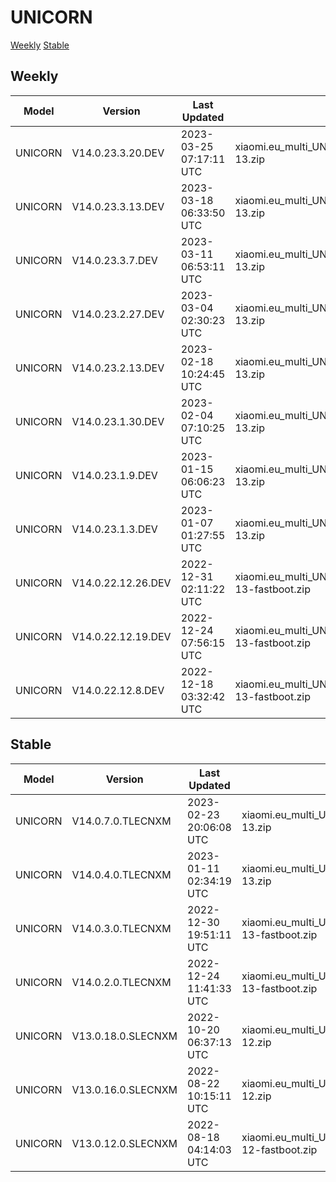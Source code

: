 # UNICORN
[Weekly](#Weekly)  [Stable](#Stable)
## Weekly
| Model | Version | Last Updated | File Name | Size | Download Link |
| ---- | ---- | ---- | ---- | ---- | ---- |
| UNICORN | V14.0.23.3.20.DEV | 2023-03-25 07:17:11 UTC | xiaomi.eu_multi_UNICORN_V14.0.23.3.20.DEV_v14-13.zip | 5.3 GB | [SourceForge](https://sourceforge.net/projects/xiaomi-eu-multilang-miui-roms/files/xiaomi.eu/MIUI-WEEKLY-RELEASES/V14.0.23.3.20.DEV/xiaomi.eu_multi_UNICORN_V14.0.23.3.20.DEV_v14-13.zip/download) |
| UNICORN | V14.0.23.3.13.DEV | 2023-03-18 06:33:50 UTC | xiaomi.eu_multi_UNICORN_V14.0.23.3.13.DEV_v14-13.zip | 5.3 GB | [SourceForge](https://sourceforge.net/projects/xiaomi-eu-multilang-miui-roms/files/xiaomi.eu/MIUI-WEEKLY-RELEASES/V14.0.23.3.13.DEV/xiaomi.eu_multi_UNICORN_V14.0.23.3.13.DEV_v14-13.zip/download) |
| UNICORN | V14.0.23.3.7.DEV | 2023-03-11 06:53:11 UTC | xiaomi.eu_multi_UNICORN_V14.0.23.3.7.DEV_v14-13.zip | 5.3 GB | [SourceForge](https://sourceforge.net/projects/xiaomi-eu-multilang-miui-roms/files/xiaomi.eu/MIUI-WEEKLY-RELEASES/V14.0.23.3.7.DEV/xiaomi.eu_multi_UNICORN_V14.0.23.3.7.DEV_v14-13.zip/download) |
| UNICORN | V14.0.23.2.27.DEV | 2023-03-04 02:30:23 UTC | xiaomi.eu_multi_UNICORN_V14.0.23.2.27.DEV_v14-13.zip | 5.3 GB | [SourceForge](https://sourceforge.net/projects/xiaomi-eu-multilang-miui-roms/files/xiaomi.eu/MIUI-WEEKLY-RELEASES/V14.0.23.2.27.DEV/xiaomi.eu_multi_UNICORN_V14.0.23.2.27.DEV_v14-13.zip/download) |
| UNICORN | V14.0.23.2.13.DEV | 2023-02-18 10:24:45 UTC | xiaomi.eu_multi_UNICORN_V14.0.23.2.13.DEV_v14-13.zip | 5.3 GB | [SourceForge](https://sourceforge.net/projects/xiaomi-eu-multilang-miui-roms/files/xiaomi.eu/MIUI-WEEKLY-RELEASES/V14.0.23.2.13.DEV/xiaomi.eu_multi_UNICORN_V14.0.23.2.13.DEV_v14-13.zip/download) |
| UNICORN | V14.0.23.1.30.DEV | 2023-02-04 07:10:25 UTC | xiaomi.eu_multi_UNICORN_V14.0.23.1.30.DEV_v14-13.zip | 5.3 GB | [SourceForge](https://sourceforge.net/projects/xiaomi-eu-multilang-miui-roms/files/xiaomi.eu/MIUI-WEEKLY-RELEASES/V14.0.23.1.30.DEV/xiaomi.eu_multi_UNICORN_V14.0.23.1.30.DEV_v14-13.zip/download) |
| UNICORN | V14.0.23.1.9.DEV | 2023-01-15 06:06:23 UTC | xiaomi.eu_multi_UNICORN_V14.0.23.1.9.DEV_v14-13.zip | 5.1 GB | [SourceForge](https://sourceforge.net/projects/xiaomi-eu-multilang-miui-roms/files/xiaomi.eu/MIUI-WEEKLY-RELEASES/V14.0.23.1.9.DEV/xiaomi.eu_multi_UNICORN_V14.0.23.1.9.DEV_v14-13.zip/download) |
| UNICORN | V14.0.23.1.3.DEV | 2023-01-07 01:27:55 UTC | xiaomi.eu_multi_UNICORN_V14.0.23.1.3.DEV_v14-13.zip | 4.9 GB | [SourceForge](https://sourceforge.net/projects/xiaomi-eu-multilang-miui-roms/files/xiaomi.eu/MIUI-WEEKLY-RELEASES/V14.0.23.1.3.DEV/xiaomi.eu_multi_UNICORN_V14.0.23.1.3.DEV_v14-13.zip/download) |
| UNICORN | V14.0.22.12.26.DEV | 2022-12-31 02:11:22 UTC | xiaomi.eu_multi_UNICORN_V14.0.22.12.26.DEV_v14-13-fastboot.zip | 5.2 GB | [SourceForge](https://sourceforge.net/projects/xiaomi-eu-multilang-miui-roms/files/xiaomi.eu/MIUI-WEEKLY-RELEASES/V14.0.22.12.26.DEV/xiaomi.eu_multi_UNICORN_V14.0.22.12.26.DEV_v14-13-fastboot.zip/download) |
| UNICORN | V14.0.22.12.19.DEV | 2022-12-24 07:56:15 UTC | xiaomi.eu_multi_UNICORN_V14.0.22.12.19.DEV_v14-13-fastboot.zip | 5.2 GB | [SourceForge](https://sourceforge.net/projects/xiaomi-eu-multilang-miui-roms/files/xiaomi.eu/MIUI-WEEKLY-RELEASES/V14.0.22.12.19.DEV/xiaomi.eu_multi_UNICORN_V14.0.22.12.19.DEV_v14-13-fastboot.zip/download) |
| UNICORN | V14.0.22.12.8.DEV | 2022-12-18 03:32:42 UTC | xiaomi.eu_multi_UNICORN_V14.0.22.12.8.DEV_v14-13-fastboot.zip | 5.2 GB | [SourceForge](https://sourceforge.net/projects/xiaomi-eu-multilang-miui-roms/files/xiaomi.eu/MIUI-WEEKLY-RELEASES/V14.0.22.12.8.DEV/xiaomi.eu_multi_UNICORN_V14.0.22.12.8.DEV_v14-13-fastboot.zip/download) |
## Stable
| Model | Version | Last Updated | File Name | Size | Download Link |
| ---- | ---- | ---- | ---- | ---- | ---- |
| UNICORN | V14.0.7.0.TLECNXM | 2023-02-23 20:06:08 UTC | xiaomi.eu_multi_UNICORN_V14.0.7.0.TLECNXM_v14-13.zip | 5.3 GB | [SourceForge](https://sourceforge.net/projects/xiaomi-eu-multilang-miui-roms/files/xiaomi.eu/MIUI-STABLE-RELEASES/MIUIv14/xiaomi.eu_multi_UNICORN_V14.0.7.0.TLECNXM_v14-13.zip/download) |
| UNICORN | V14.0.4.0.TLECNXM | 2023-01-11 02:34:19 UTC | xiaomi.eu_multi_UNICORN_V14.0.4.0.TLECNXM_v14-13.zip | 5.1 GB | [SourceForge](https://sourceforge.net/projects/xiaomi-eu-multilang-miui-roms/files/xiaomi.eu/MIUI-STABLE-RELEASES/MIUIv14/xiaomi.eu_multi_UNICORN_V14.0.4.0.TLECNXM_v14-13.zip/download) |
| UNICORN | V14.0.3.0.TLECNXM | 2022-12-30 19:51:11 UTC | xiaomi.eu_multi_UNICORN_V14.0.3.0.TLECNXM_v14-13-fastboot.zip | 5.2 GB | [SourceForge](https://sourceforge.net/projects/xiaomi-eu-multilang-miui-roms/files/xiaomi.eu/MIUI-STABLE-RELEASES/MIUIv14/xiaomi.eu_multi_UNICORN_V14.0.3.0.TLECNXM_v14-13-fastboot.zip/download) |
| UNICORN | V14.0.2.0.TLECNXM | 2022-12-24 11:41:33 UTC | xiaomi.eu_multi_UNICORN_V14.0.2.0.TLECNXM_v14-13-fastboot.zip | 5.2 GB | [SourceForge](https://sourceforge.net/projects/xiaomi-eu-multilang-miui-roms/files/xiaomi.eu/MIUI-STABLE-RELEASES/MIUIv14/xiaomi.eu_multi_UNICORN_V14.0.2.0.TLECNXM_v14-13-fastboot.zip/download) |
| UNICORN | V13.0.18.0.SLECNXM | 2022-10-20 06:37:13 UTC | xiaomi.eu_multi_UNICORN_V13.0.18.0.SLECNXM_v13-12.zip | 4.8 GB | [SourceForge](https://sourceforge.net/projects/xiaomi-eu-multilang-miui-roms/files/xiaomi.eu/MIUI-STABLE-RELEASES/MIUIv13/xiaomi.eu_multi_UNICORN_V13.0.18.0.SLECNXM_v13-12.zip/download) |
| UNICORN | V13.0.16.0.SLECNXM | 2022-08-22 10:15:11 UTC | xiaomi.eu_multi_UNICORN_V13.0.16.0.SLECNXM_v13-12.zip | 4.8 GB | [SourceForge](https://sourceforge.net/projects/xiaomi-eu-multilang-miui-roms/files/xiaomi.eu/MIUI-STABLE-RELEASES/MIUIv13/xiaomi.eu_multi_UNICORN_V13.0.16.0.SLECNXM_v13-12.zip/download) |
| UNICORN | V13.0.12.0.SLECNXM | 2022-08-18 04:14:03 UTC | xiaomi.eu_multi_UNICORN_V13.0.12.0.SLECNXM_v13-12-fastboot.zip | 5.1 GB | [SourceForge](https://sourceforge.net/projects/xiaomi-eu-multilang-miui-roms/files/xiaomi.eu/MIUI-STABLE-RELEASES/MIUIv13/xiaomi.eu_multi_UNICORN_V13.0.12.0.SLECNXM_v13-12-fastboot.zip/download) |

